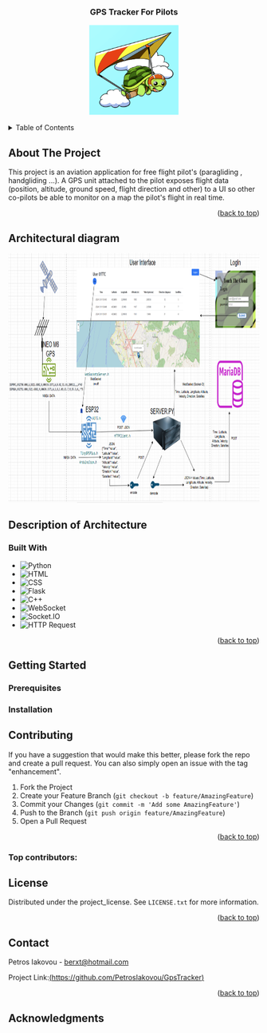 <a id="readme-top"></a>


<!-- PROJECT LOGO -->


<h3 align="center">GPS Tracker For Pilots</h3>

<div align="center">
  <a href="https://github.com/PetrosIakovou/GpsTracker.git">
    <img src="templates/images/turtleHandGliding.png" alt="Logo" width="180" height="180">
  </a>

  <p align="center">
    
    
  </p>
</div>



<!-- TABLE OF CONTENTS -->
<details>
  <summary>Table of Contents</summary>
  <ol>
    <li>
      <a href="#about-the-project">About The Project</a>
      <ul>
        <li><a href="#built-with">Built With</a></li>
      </ul>
    </li>
    <li>
      <a href="#getting-started">Getting Started</a>
      <ul>
        <li><a href="#prerequisites">Prerequisites</a></li>
        <li><a href="#installation">Installation</a></li>
      </ul>
    </li>
    <li><a href="#usage">Usage</a></li>
    <li><a href="#roadmap">Roadmap</a></li>
    <li><a href="#contributing">Contributing</a></li>
    <li><a href="#license">License</a></li>
    <li><a href="#contact">Contact</a></li>
    <li><a href="#acknowledgments">Acknowledgments</a></li>
  </ol>
</details>



<!-- ABOUT THE PROJECT -->
## About The Project

This project is an aviation application for free flight pilot's (paragliding , handgliding ...). A GPS unit attached to the pilot exposes flight data (position, altitude, ground speed, flight direction and other) to a UI so other co-pilots be able to monitor on a map the pilot's flight in real time.

<p align="right">(<a href="#readme-top">back to top</a>)</p>

## Architectural diagram 
<div align="center">
  <a href="https://github.com/PetrosIakovou/GpsTracker.git">
    <img src="Architectural Diagram.png" alt="Logo" width="1000" height="500">
  </a>
</div>

## Description of Architecture

### Built With

* ![Python](https://img.shields.io/badge/python-blue?style=flat&logo=python&logoColor=white)
* ![HTML](https://img.shields.io/badge/HTML5-E34F26?style=flat&logo=html5&logoColor=white)
* ![CSS](https://img.shields.io/badge/CSS3-1572B6?style=flat&logo=css3&logoColor=white)
* ![Flask](https://img.shields.io/badge/Flask-lightgrey?style=flat&logo=flask&logoColor=white)
* ![C++](https://img.shields.io/badge/C%2B%2B-blue?style=flat&logo=cplusplus&logoColor=white)
* ![WebSocket](https://img.shields.io/badge/WebSocket-blue?style=flat&logo=socketdotio&logoColor=white)
* ![Socket.IO](https://img.shields.io/badge/Socket.IO-black?style=flat&logo=socketdotio&logoColor=white)
* ![HTTP Request](https://img.shields.io/badge/HTTP%20Request-brightgreen?style=flat&logo=apache&logoColor=white)













<p align="right">(<a href="#readme-top">back to top</a>)</p>



<!-- GETTING STARTED -->
## Getting Started



### Prerequisites


### Installation





<!-- CONTRIBUTING -->
## Contributing

If you have a suggestion that would make this better, please fork the repo and create a pull request. You can also simply open an issue with the tag "enhancement".

1. Fork the Project
2. Create your Feature Branch (`git checkout -b feature/AmazingFeature`)
3. Commit your Changes (`git commit -m 'Add some AmazingFeature'`)
4. Push to the Branch (`git push origin feature/AmazingFeature`)
5. Open a Pull Request

<p align="right">(<a href="#readme-top">back to top</a>)</p>

### Top contributors:
<!--
<a href="https://github.com/github_username/repo_name/graphs/contributors">
  <img src="https://contrib.rocks/image?repo=github_username/repo_name" alt="contrib.rocks image" />
</a>
-->
<!-- LICENSE -->
## License

Distributed under the project_license. See `LICENSE.txt` for more information.

<p align="right">(<a href="#readme-top">back to top</a>)</p>



<!-- CONTACT -->
## Contact

Petros Iakovou - berxt@hotmail.com

Project Link:[(https://github.com/PetrosIakovou/GpsTracker)](https://github.com/PetrosIakovou/GpsTracker)

<p align="right">(<a href="#readme-top">back to top</a>)</p



<!-- ACKNOWLEDGMENTS -->
## Acknowledgments

<!-- MARKDOWN LINKS & IMAGES -->
<!-- https://www.markdownguide.org/basic-syntax/#reference-style-links -->
[linkedin-shield]: https://img.shields.io/badge/-LinkedIn-black.svg?style=for-the-badge&logo=linkedin&colorB=555
[linkedin-url]: [https://linkedin.com/in/linkedin_username](https://www.linkedin.com/in/petros-iakovou/)


